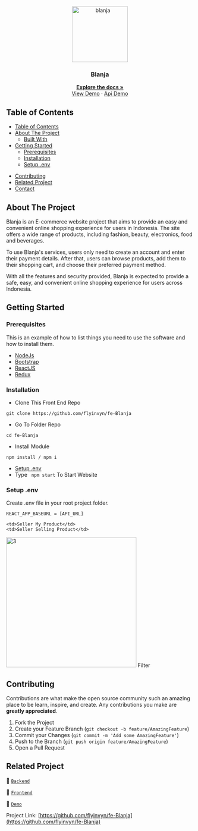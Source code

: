 <br />
<p align="center">
  <div align="center">
    <img height="150" src="https://cdn.discordapp.com/attachments/1118733891738554480/1146038619325349898/logo-removebg-preview.png" alt="blanja" border="0"/>
  </div>
  <h3 align="center">Blanja</h3>
  <p align="center">
    <a href="https://github.com/flyinvyn/be-Blanja"><strong>Explore the docs »</strong></a>
    <br />
    <a href="https://fe-blanja.vercel.app/">View Demo</a>
    ·
    <a href="https://be-blanja-pi.vercel.app/">Api Demo</a>
  </p>
</p>

## Table of Contents

- [Table of Contents](#table-of-contents)
- [About The Project](#about-the-project)
  - [Built With](#built-with)
- [Getting Started](#getting-started)
  - [Prerequisites](#prerequisites)
  - [Installation](#installation)
  - [Setup .env](#setup-env)
<!-- - [Screenshots](#screenshots) -->
- [Contributing](#contributing)
- [Related Project](#related-project)
- [Contact](#contact)

<!-- ABOUT THE PROJECT -->

## About The Project

Blanja is an E-commerce website project that aims to provide an easy and convenient online shopping experience for users in Indonesia. The site offers a wide range of products, including fashion, beauty, electronics, food and beverages.

To use Blanja's services, users only need to create an account and enter their payment details. After that, users can browse products, add them to their shopping cart, and choose their preferred payment method.

With all the features and security provided, Blanja is expected to provide a safe, easy, and convenient online shopping experience for users across Indonesia.

<!-- GETTING STARTED -->

## Getting Started

### Prerequisites

This is an example of how to list things you need to use the software and how to install them.

- [NodeJs](https://nodejs.org/en/download/)
- [Bootstrap](https://getbootstrap.com/)
- [ReactJS](https://reactjs.org/)
- [Redux](https://redux.js.org/)

### Installation

- Clone This Front End Repo

```
git clone https://github.com/flyinvyn/fe-Blanja
```

- Go To Folder Repo

```
cd fe-Blanja
```

- Install Module

```
npm install / npm i
```

- <a href="#setup-env">Setup .env</a>
- Type ` npm start` To Start Website

### Setup .env

Create .env file in your root project folder.

```
REACT_APP_BASEURL = [API_URL]
```

    <td>Seller My Product</td>
    <td>Seller Selling Product</td>
  </tr>
  <tr>
    <td><img width="350px" src="https://github.com/izaazwaskito/Blanja-FE/assets/116268166/56c589f5-41b6-4a1e-9463-d1eceb5a1de5"  border="0" border="0" alt="3" /> </td>
  </tr>
   <tr>
    <td>Filter</td>
  </tr>
</table>
<!-- CONTRIBUTING -->

## Contributing

Contributions are what make the open source community such an amazing place to be learn, inspire, and create. Any contributions you make are **greatly appreciated**.

1. Fork the Project
2. Create your Feature Branch (`git checkout -b feature/AmazingFeature`)
3. Commit your Changes (`git commit -m 'Add some AmazingFeature'`)
4. Push to the Branch (`git push origin feature/AmazingFeature`)
5. Open a Pull Request

## Related Project

:rocket: [`Backend`](https://github.com/flyinvyn/be-Blanja)

:rocket: [`Frontend`](https://github.com/flyinvyn/fe-Blanja)

:rocket: [`Demo`](https://fe-blanja.vercel.app/)

Project Link: [https://github.com/flyinvyn/fe-Blanja](https://github.com/flyinvyn/fe-Blanja)